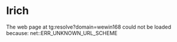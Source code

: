 # Irich
The web page at tg:resolve?domain=wewin168 could not be loaded because:  net::ERR_UNKNOWN_URL_SCHEME 
